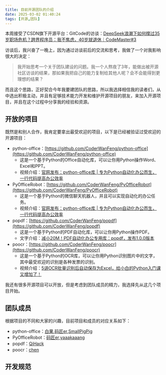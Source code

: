 ```yaml
---
title: 目前开源团队的介绍
date: 2025-03-02 01:40:24
tags: [开源,团队]
---
```


本周接受了CSDN旗下开源平台：GitCode的访谈：[DeepSeek浪潮下如何撑过35岁职场危机？跨界程序员：我不焦虑，40岁就退休｜CodeMaster#3](https://mp.weixin.qq.com/s/3KvzA0ZOKJCz11Sk-karOw)

访谈后，我兴奋了一晚上，因为通过访谈前后的交流和思考，我做了一个对我影响很大的决定：

> 我开始思考一个关于团队建设的问题。我一个人熬夜了3年，能做出被开源社区访谈的结果，那如果我把自己的能力复制给其他人呢？会不会能得到更理想的结果？


而且这个思路，正好契合今年我要建团队的思路，所以我选择相信我的读者们，从中选出积极主动，并且有足够技术能力开发和维护开源项目的朋友，来加入开源项目，并且在这个过程中分享我的经验和资源。


## 开放的项目

既然是和别人合作，我肯定要拿出最受欢迎的项目，以下是已经被验证过受欢迎的开源项目：

- python-office：[https://github.com/CoderWanFeng/python-office](https://github.com/CoderWanFeng/python-office)
    - 这是一个基于Python的Office自动化库，可以让你用Python操作Word、Excel和PPT。
    - 视频介绍：[官网发布：python-office库 | 专为Python自动化办公而生，一行代码提高办公效率](https://www.bilibili.com/video/BV1pT4y1k7FH)
- PyOfficeRobot：[https://github.com/CoderWanFeng/PyOfficeRobot](https://github.com/CoderWanFeng/PyOfficeRobot)
    - 这是一个基于Python的微信聊天机器人，并且可以实现自动化的办公任务。
    - 视频介绍：[官网发布：python-office库 | 专为Python自动化办公而生，一行代码提高办公效率 ](https://www.bilibili.com/video/BV1S84y1m7xd)
- popdf：[https://github.com/CoderWanFeng/popdf](https://github.com/CoderWanFeng/popdf)
    - 这是一个基于Python的PDF自动化库，可以让你用Python操作PDF。
    - 文字介绍：[减小20M！PDF自动化办公专用库：popdf，发布1.0.0版本](https://mp.weixin.qq.com/s/Z2OtM4FjoRaDDsDk3GIJwg)
- poocr：[https://github.com/CoderWanFeng/poocr](https://github.com/CoderWanFeng/poocr)
    - 这是一个基于Python的OCR库，可以让你用Python识别图片中的文字，其中最受欢迎的识别是各种发票的识别。
    - 视频介绍：[5讲OCR批量识别后自动保存为Excel，给小白的Python入门课又增加了！](https://www.bilibili.com/video/BV13J4m1s7L7)

我还有很多开源项目可以开放，但是考虑到团队成员的精力，我选择先从这几个项目开始。


## 团队成员

根据项目的不同和大家的兴趣，目前项目和成员的对应关系如下：

- python-office：[白果](https://github.com/baiguo818),[码匠er](https://github.com/wzllby),[SmallPigPig](https://github.com/IsSmallPigPig)
- PyOfficeRobot：[码匠er](https://github.com/wzllby),[yaaakaaang](https://github.com/yaaakaaang)
- popdf：[QiHack](https://github.com/zzqyyds365)
- poocr：[chen](https://github.com/chen66-chen)


## 开发规范

